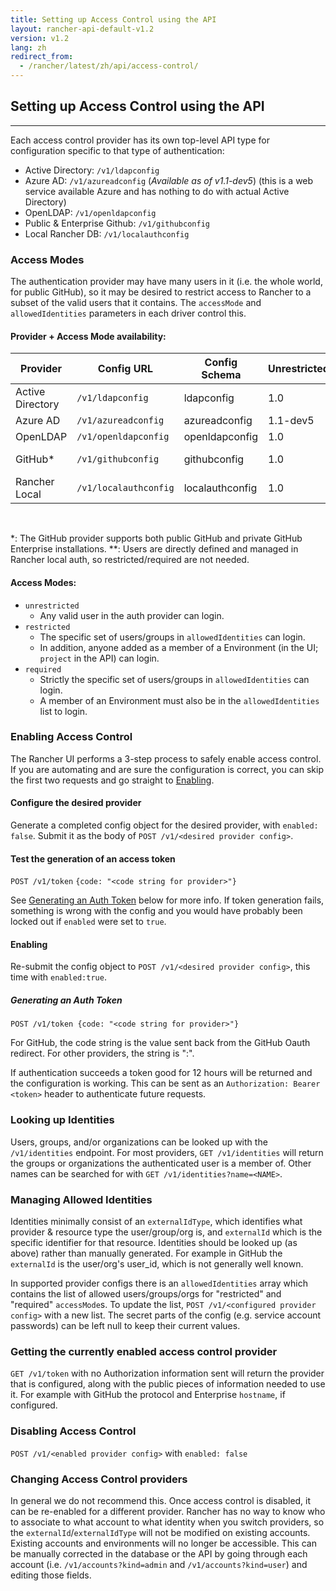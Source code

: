 ```yaml
---
title: Setting up Access Control using the API
layout: rancher-api-default-v1.2
version: v1.2
lang: zh
redirect_from:
  - /rancher/latest/zh/api/access-control/
---
```


## Setting up Access Control using the API
---

Each access control provider has its own top-level API type for configuration specific to that type of authentication:

* Active Directory: `/v1/ldapconfig`
* Azure AD: `/v1/azureadconfig` (_Available as of v1.1-dev5_) (this is a web service available Azure and has nothing to do with actual Active Directory)
* OpenLDAP: `/v1/openldapconfig`
* Public & Enterprise Github: `/v1/githubconfig`
* Local Rancher DB: `/v1/localauthconfig`

### Access Modes

The authentication provider may have many users in it (i.e. the whole world, for public GitHub), so it may be desired to restrict access to Rancher to a subset of the valid users that it contains.  The `accessMode` and `allowedIdentities` parameters in each driver control this.

#### Provider + Access Mode availability:

Provider         | Config URL          | Config Schema   | Unrestricted | Restricted    | Required
-----------------|---------------------|-----------------|--------------|---------------|---------
Active Directory | `/v1/ldapconfig`      | ldapconfig      | 1.0          | 1.1-dev5      | 1.1-dev5
Azure AD         | `/v1/azureadconfig`   | azureadconfig   | 1.1-dev5     | Future        | Future
OpenLDAP         | `/v1/openldapconfig`  | openldapconfig  | 1.0          | Future        | Future
GitHub*          | `/v1/githubconfig`    | githubconfig    | 1.0          | 1.0           | 1.1-dev5         
Rancher Local    | `/v1/localauthconfig` | localauthconfig | 1.0          | N/A**          | N/A**

<br>

*: The GitHub provider supports both public GitHub and private GitHub Enterprise installations.
**: Users are directly defined and managed in Rancher local auth, so restricted/required are not needed.

#### Access Modes:
* `unrestricted`
  * Any valid user in the auth provider can login.
* `restricted`
  * The specific set of users/groups in `allowedIdentities` can login.
  * In addition, anyone added as a member of a Environment (in the UI; `project` in the API) can login.
* `required`
  * Strictly the specific set of users/groups in `allowedIdentities` can login.  
  * A member of an Environment must also be in the `allowedIdentities` list to login.

### Enabling Access Control

The Rancher UI performs a 3-step process to safely enable access control.  If you are automating and are sure the configuration is correct, you can skip the first two requests and go straight to [Enabling](#enabling).

#### Configure the desired provider

Generate a completed config object for the desired provider, with `enabled: false`.  Submit it as the body of `POST /v1/<desired provider config>`.

#### Test the generation of an access token

`POST /v1/token` `{code: "<code string for provider>"}`

See [Generating an Auth Token](#generating-an-auth-token) below for more info.  If token generation fails, something is wrong with the config and you would have probably been locked out if `enabled` were set to `true`.

#### Enabling

Re-submit the config object to `POST /v1/<desired provider config>`, this time with `enabled:true`.

##### Generating an Auth Token
`POST /v1/token {code: "<code string for provider>"}`

For GitHub, the code string is the value sent back from the GitHub Oauth redirect.  For other providers, the string is "<username>:<password>".

If authentication succeeds a token good for 12 hours will be returned and the configuration is working.  This can be sent as an `Authorization: Bearer <token>` header to authenticate future requests.

### Looking up Identities

Users, groups, and/or organizations can be looked up with the `/v1/identities` endpoint.  For most providers, `GET /v1/identities` will return the groups or organizations the authenticated user is a member of.  Other names can be searched for with `GET /v1/identities?name=<NAME>`.

### Managing Allowed Identities

Identities minimally consist of an `externalIdType`, which identifies what provider & resource type the user/group/org is, and `externalId` which is the specific identifier for that resource.  Identities should be looked up (as above) rather than manually generated.  For example in GitHub the `externalId` is the user/org's user_id, which is not generally well known.

In supported provider configs there is an `allowedIdentities` array which contains the list of allowed users/groups/orgs for "restricted" and "required" `accessMode`s.  To update the list, `POST /v1/<configured provider config>` with a new list.  The secret parts of the config (e.g. service account passwords) can be left null to keep their current values.

### Getting the currently enabled access control provider

`GET /v1/token` with no Authorization information sent will return the provider that is configured, along with the public pieces of information needed to use it.  For example with GitHub the protocol and Enterprise `hostname`, if configured.

### Disabling Access Control

`POST /v1/<enabled provider config>` with `enabled: false`

### Changing Access Control providers

In general we do not recommend this.  Once access control is disabled, it can be re-enabled for a different provider.  Rancher has no way to know who to associate to what account to what identity when you switch providers, so the `externalId`/`externalIdType` will not be modified on existing accounts.  Existing accounts and environments will no longer be accessible.  This can be manually corrected in the database or the API by going through each account (i.e. `/v1/accounts?kind=admin` and `/v1/accounts?kind=user`) and editing those fields.
